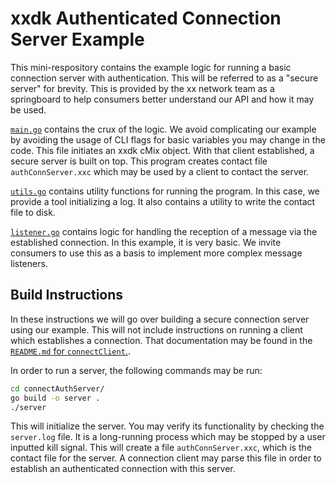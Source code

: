 # xxdk Authenticated Connection Server Example

This mini-respository contains the example logic for running a basic connection
server with authentication. This will be referred to as a "secure server" for brevity.
This is provided by the xx network team as a springboard to help consumers better 
understand our API and how it may be used.

[`main.go`](main.go) contains the crux of the logic. We avoid complicating our example by
avoiding the usage of CLI flags for basic variables you may change in the code.
This file initiates an xxdk cMix object. With that client established, a 
secure server is built on top. This program creates contact file
`authConnServer.xxc` which may be used by a client to contact the server.

[`utils.go`](utils.go) contains utility functions for running the program. In this case,
we provide a tool initializing a log. It also contains a utility to write the
contact file to disk.

[`listener.go`](listener.go) contains logic for handling the reception of a message via the
established connection. In this example, it is very basic. We invite consumers
to use this as a basis to implement more complex message listeners.


## Build Instructions

In these instructions we will go over building a secure connection server using our
example. This will not include instructions on running a client which
establishes a connection. That documentation may be found in the [`README.md` for
`connectClient`.](../connectAuthClient/README.md).

In order to run a server, the following commands may be run:

```bash
cd connectAuthServer/
go build -o server .
./server 
```

This will initialize the server. You may verify its functionality by checking
the `server.log` file. It is a long-running process which may be stopped by a
user inputted kill signal. This will create a file `authConnServer.xxc`, which is
the contact file for the server. A connection client may parse this file in
order to establish an authenticated connection with this server.  